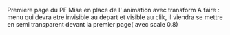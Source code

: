 Premiere page du PF
Mise en place de l' animation avec transform 
A faire : menu qui devra etre invisible au depart et visible au clik, il viendra se mettre en semi transparent devant la premier page( avec scale 0.8)